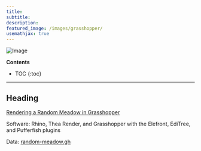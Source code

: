 ```yaml
---
title:
subtitle:
description:
featured_image: /images/grasshopper/
usemathjax: true
---
```


![Image](/images/grasshopper)

**Contents**
* TOC
{:toc}

---

## Heading

[<i class="fab fa-vimeo-v"></i>](https://vimeo.com/baharmon/random-meadow)
[<i class="fab fa-youtube"></i> ](https://youtu.be/tvF8LVJp6DA)
[<i class="fas fa-project-diagram"></i>](https://github.com/baharmon/baharmon.github.io/blob/master/data/random-meadow.gh?raw=true)
[Rendering a Random Meadow in Grasshopper](random-meadow)


Software: Rhino, Thea Render, and Grasshopper with the Elefront, EdiTree, and Pufferfish plugins

Data:
[random-meadow.gh](https://github.com/baharmon/baharmon.github.io/blob/master/data/random-meadow.gh?raw=true)

